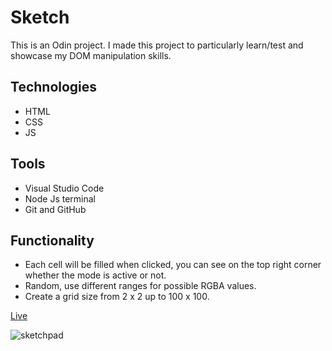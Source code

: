 # Sketch
 
This is an Odin project. I made this project to particularly learn/test and showcase my DOM manipulation skills.


## Technologies
* HTML
* CSS
* JS
## Tools
* Visual Studio Code
* Node Js terminal
* Git and GitHub
## Functionality
* Each cell will be filled when clicked, you can see on the top right corner whether the mode is active or not.
* Random, use different ranges for possible RGBA values.
* Create a grid size from 2 x 2 up to 100 x 100.
 
<a href='https://bramasama.github.io/sketch/'>Live</a>

![sketchpad](https://user-images.githubusercontent.com/83047298/180580446-7467f8a0-e6a5-497a-a117-606fa948d580.JPG)
